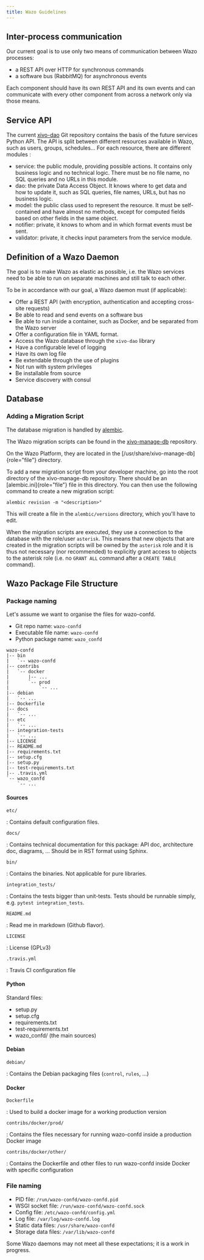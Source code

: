 ```yaml
---
title: Wazo Guidelines
---
```


## Inter-process communication

Our current goal is to use only two means of communication between Wazo processes:

- a REST API over HTTP for synchronous commands
- a software bus (RabbitMQ) for asynchronous events

Each component should have its own REST API and its own events and can communicate with every other
component from across a network only via those means.

## Service API

The current [xivo-dao](https://github.com/wazo-platform/xivo-dao) Git repository contains the basis
of the future services Python API. The API is split between different resources available in Wazo,
such as users, groups, schedules\... For each resource, there are different modules :

- service: the public module, providing possible actions. It contains only business logic and no
  technical logic. There must be no file name, no SQL queries and no URLs in this module.
- dao: the private Data Access Object. It knows where to get data and how to update it, such as SQL
  queries, file names, URLs, but has no business logic.
- model: the public class used to represent the resource. It must be self-contained and have almost
  no methods, except for computed fields based on other fields in the same object.
- notifier: private, it knows to whom and in which format events must be sent.
- validator: private, it checks input parameters from the service module.

## Definition of a Wazo Daemon

The goal is to make Wazo as elastic as possible, i.e. the Wazo services need to be able to run on
separate machines and still talk to each other.

To be in accordance with our goal, a Wazo daemon must (if applicable):

- Offer a REST API (with encryption, authentication and accepting cross-site requests)
- Be able to read and send events on a software bus
- Be able to run inside a container, such as Docker, and be separated from the Wazo server
- Offer a configuration file in YAML format.
- Access the Wazo database through the `xivo-dao` library
- Have a configurable level of logging
- Have its own log file
- Be extendable through the use of plugins
- Not run with system privileges
- Be installable from source
- Service discovery with consul

## Database

### Adding a Migration Script

The database migration is handled by [alembic](http://alembic.readthedocs.org).

The Wazo migration scripts can be found in the
[xivo-manage-db](https://github.com/wazo-platform/xivo-manage-db) repository.

On the Wazo Platform, they are located in the [/usr/share/xivo-manage-db]{role="file"} directory.

To add a new migration script from your developer machine, go into the root directory of the
xivo-manage-db repository. There should be an [alembic.ini]{role="file"} file in this directory. You
can then use the following command to create a new migration script:

    alembic revision -m "<description>"

This will create a file in the `alembic/versions` directory, which you\'ll have to edit.

When the migration scripts are executed, they use a connection to the database with the role/user
`asterisk`. This means that new objects that are created in the migration scripts will be owned by
the `asterisk` role and it is thus not necessary (nor recommended) to explicitly grant access to
objects to the asterisk role (i.e. no `GRANT ALL` command after a `CREATE TABLE` command).

## Wazo Package File Structure

### Package naming

Let\'s assume we want to organise the files for wazo-confd.

- Git repo name: `wazo-confd`
- Executable file name: `wazo-confd`
- Python package name: `wazo_confd`

<!-- -->

    wazo-confd
    |-- bin
    |   `-- wazo-confd
    |-- contribs
    |   `-- docker
    |       |-- ...
    |       `-- prod
    |           `-- ...
    |-- debian
    |   `-- ...
    |-- Dockerfile
    |-- docs
    |   `-- ...
    |-- etc
    |   `-- ...
    |-- integration-tests
    |   `-- ...
    |-- LICENSE
    |-- README.md
    |-- requirements.txt
    |-- setup.cfg
    |-- setup.py
    |-- test-requirements.txt
    |-- .travis.yml
    `-- wazo_confd
        `-- ...

#### Sources

`etc/`

: Contains default configuration files.

`docs/`

: Contains technical documentation for this package: API doc, architecture doc, diagrams, \...
Should be in RST format using Sphinx.

`bin/`

: Contains the binaries. Not applicable for pure libraries.

`integration_tests/`

: Contains the tests bigger than unit-tests. Tests should be runnable simply, e.g.
`pytest integration_tests`.

`README.md`

: Read me in markdown (Github flavor).

`LICENSE`

: License (GPLv3)

`.travis.yml`

: Travis CI configuration file

#### Python

Standard files:

- setup.py
- setup.cfg
- requirements.txt
- test-requirements.txt
- wazo_confd/ (the main sources)

#### Debian

`debian/`

: Contains the Debian packaging files (`control`, `rules`, \...)

#### Docker

`Dockerfile`

: Used to build a docker image for a working production version

`contribs/docker/prod/`

: Contains the files necessary for running wazo-confd inside a production Docker image

`contribs/docker/other/`

: Contains the Dockerfile and other files to run wazo-confd inside Docker with specific
configuration

### File naming

- PID file: `/run/wazo-confd/wazo-confd.pid`
- WSGI socket file: `/run/wazo-confd/wazo-confd.sock`
- Config file: `/etc/wazo-confd/config.yml`
- Log file: `/var/log/wazo-confd.log`
- Static data files: `/usr/share/wazo-confd`
- Storage data files: `/var/lib/wazo-confd`

Some Wazo daemons may not meet all these expectations; it is a work in progress.
